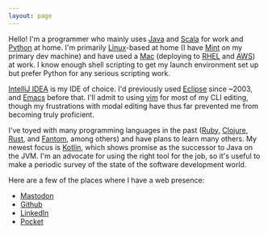```yaml
---
layout: page
---
```

Hello!  I'm a programmer who mainly uses [Java][java] and [Scala][scala] for work and 
[Python][python] 
at home. I'm primarily [Linux][linux]-based at home (I have [Mint][mint] on 
my primary dev machine) and have used a [Mac][mac] (deploying to [RHEL][rhel] 
and [AWS][aws]) at work. I know enough shell scripting to get my launch environment 
set up but prefer Python for any serious scripting work. 

[IntelliJ IDEA][idea] is my IDE of choice. I'd previously used
[Eclipse][eclipse] since ~2003, and [Emacs][emacs] before that. I'll admit to using
[vim][vim] for most of my CLI editing, though my frustrations with modal editing
have thus far prevented me from becoming truly proficient.

I've toyed with many programming languages in the past ([Ruby][ruby], 
[Clojure][clojure], [Rust][rust], and [Fantom][fantom], among others) and have 
plans to learn many others.  My newest focus is [Kotlin][kotlin], which shows promise
as the successor to Java on the JVM. I'm an advocate for using the right tool for the 
job, so it's useful to make a periodic survey of the state of the software development world.

Here are a few of the places where I have a web presence:

* <a rel="me" href="https://mas.to/@cmayes">Mastodon</a>
* [Github][github]
* [LinkedIn][linkedin]
* [Pocket][pocket]

[idea]:     https://www.jetbrains.com/idea/
[eclipse]:  https://eclipse.org/
[emacs]:    https://www.gnu.org/software/emacs/
[vim]:      http://www.vim.org/
[github]:   http://github.com/cmayes/
[linkedin]: https://www.linkedin.com/in/mcmayes
[pocket]:   https://getpocket.com/@cmayes3
[ruby]:     https://www.ruby-lang.org/
[clojure]:  http://clojure.org/
[fantom]:   http://fantom.org/
[rust]:     https://www.rust-lang.org/
[java]:     http://www.oracle.com/technetwork/java/
[python]:   https://www.python.org/
[linux]:    http://www.linuxfoundation.org/
[kubuntu]:  http://www.kubuntu.org/
[mac]:      https://www.apple.com/macbook-pro/
[rhel]:     https://www.redhat.com/en/technologies/linux-platforms/enterprise-linux
[kotlin]:   https://kotlinlang.org/
[scala]:    https://www.scala-lang.org/
[mint]:     https://linuxmint.com/
[aws]:      https://aws.amazon.com/